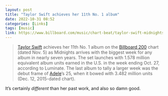 ```yaml
---
layout: post
title: "Taylor Swift achieves her 11th No. 1 album"
date: 2022-10-31 08:52
categories: [Links]
tags: [music]
link: https://www.billboard.com/music/chart-beat/taylor-swift-midnights-debut-number-one-billboard-200-albums-chart-1235163377/
---
```


>[Taylor Swift](https://www.billboard.com/artist/taylor-swift) achieves her 11th No. 1 album on the  [Billboard 200](https://www.billboard.com/charts/billboard-200/) chart (dated Nov. 5) as Midnights arrives with the biggest week for any album in nearly seven years. The set launches with 1.578 million equivalent album units earned in the U.S. in the week ending Oct. 27, according to Luminate. The last album to tally a larger week was the debut frame of  [Adele](https://www.billboard.com/artist/adele)’s 25, when it bowed with 3.482 million units (Dec. 12, 2015-dated chart).

It’s certainly *different* than her past work, and also so damn good.
